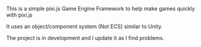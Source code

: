 This is a simple pixi.js Game Engine Framework to help make games quickly with pixi.js

It uses an object/component system (Not ECS) similar to Unity.

The project is in development and I update it as I find problems.
